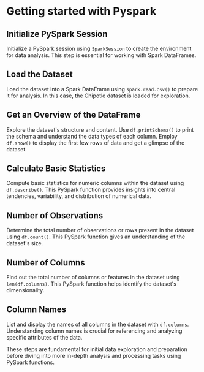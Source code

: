 # Getting started with Pyspark

## Initialize PySpark Session

Initialize a PySpark session using `SparkSession` to create the environment for data analysis. This step is essential for working with Spark DataFrames.

## Load the Dataset

Load the dataset into a Spark DataFrame using `spark.read.csv()` to prepare it for analysis. In this case, the Chipotle dataset is loaded for exploration.

## Get an Overview of the DataFrame

Explore the dataset's structure and content. Use `df.printSchema()` to print the schema and understand the data types of each column. Employ `df.show()` to display the first few rows of data and get a glimpse of the dataset.

## Calculate Basic Statistics

Compute basic statistics for numeric columns within the dataset using `df.describe()`. This PySpark function provides insights into central tendencies, variability, and distribution of numerical data.

## Number of Observations

Determine the total number of observations or rows present in the dataset using `df.count()`. This PySpark function gives an understanding of the dataset's size.

## Number of Columns

Find out the total number of columns or features in the dataset using `len(df.columns)`. This PySpark function helps identify the dataset's dimensionality.

## Column Names

List and display the names of all columns in the dataset with `df.columns`. Understanding column names is crucial for referencing and analyzing specific attributes of the data.

These steps are fundamental for initial data exploration and preparation before diving into more in-depth analysis and processing tasks using PySpark functions.
